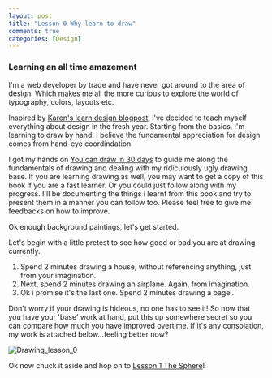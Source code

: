```yaml
---
layout: post
title: "Lesson 0 Why learn to draw"
comments: true
categories: [Design]
---
```


### Learning an all time amazement

I'm a web developer by trade and have never got around to the area of design. Which makes me all the more curious to explore the world of typography, colors, layouts etc.

Inspired by [Karen's learn design blogpost](http://www.karenx.com/blog/how-to-become-a-designer-without-going-to-design-school/), i've decided to teach myself everything about design in the fresh year. Starting from the basics, i'm learning to draw by hand. I believe the fundamental appreciation for design comes from hand-eye coordindation.

I got my hands on [You can draw in 30 days](http://www.amazon.com/You-Can-Draw-30-Days/dp/0738212415/ref=sr_1_1?ie=UTF8&qid=1371607474&sr=8-1&keywords=you+can+draw+in+30+days) to guide me along the fundamentals of drawing and dealing with my ridiculously ugly drawing base. If you are learning drawing as well, you may want to get a copy of this book if you are a fast learner. Or you could just follow along with my progress. I'll be documenting the things i learnt from this book and try to present them in a manner you can follow too. Please feel free to give me feedbacks on how to improve.

Ok enough background paintings, let's get started.

Let's begin with a little pretest to see how good or bad you are at drawing currently.

1. Spend 2 minutes drawing a house, without referencing anything, just from your imagination.
2. Next, spend 2 minutes drawing an airplane. Again, from imagination.
3. Ok i promise it's the last one. Spend 2 minutes drawing a bagel.

Don't worry if your drawing is hideous, no one has to see it! So now that you have your 'base' work at hand, put this up somewhere secret so you can compare how much you have improved overtime. If it's any consolation, my work is attached below...feeling better now?

![Drawing_lesson_0](http://i1113.photobucket.com/albums/k508/houguochen/Mobile%20Uploads/7A895527-8CB4-46BF-A0D1-F1DCF9514D0F.jpg)

Ok now chuck it aside and hop on to [Lesson 1 The Sphere](/design/2014/01/02/lesson-1-the-sphere/)!

